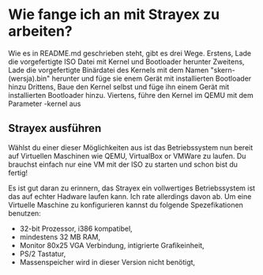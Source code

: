 # Wie fange ich an mit Strayex zu arbeiten?

Wie es in README.md geschrieben steht, gibt es drei Wege.
Erstens, Lade die vorgefertigte ISO Datei mit Kernel und Bootloader herunter
Zweitens, Lade die vorgefertigte Binärdatei des Kernels mit dem Namen "skern-(wersja).bin" herunter und füge sie enem Gerät mit installierten Bootloader hinzu
Drittens, Baue den Kernel selbst und füge ihn einem Gerät mit installierten Bootloader hinzu.
Viertens, führe den Kernel im QEMU mit dem Parameter -kernel aus

## Strayex ausführen

Wählst du einer dieser Möglichkeiten aus ist das Betriebssystem nun bereit auf Virtuellen Maschinen wie QEMU, VirtualBox or VMWare zu laufen. Du brauchst einfach nur eine VM mit der ISO zu starten und schon bist du fertig!

Es ist gut daran zu erinnern, das Strayex ein vollwertiges Betriebssystem ist das auf echter Hadware laufen kann. Ich rate allerdings davon ab. Um eine Virtuelle Maschine zu konfigurieren kannst du folgende Spezefikationen benutzen:
- 32-bit Prozessor, i386 kompatibel,
- mindestens 32 MB RAM,
- Monitor 80x25 VGA Verbindung, intigrierte Grafikeinheit,
- PS/2 Tastatur,
- Massenspeicher wird in dieser Version nicht benötigt,
